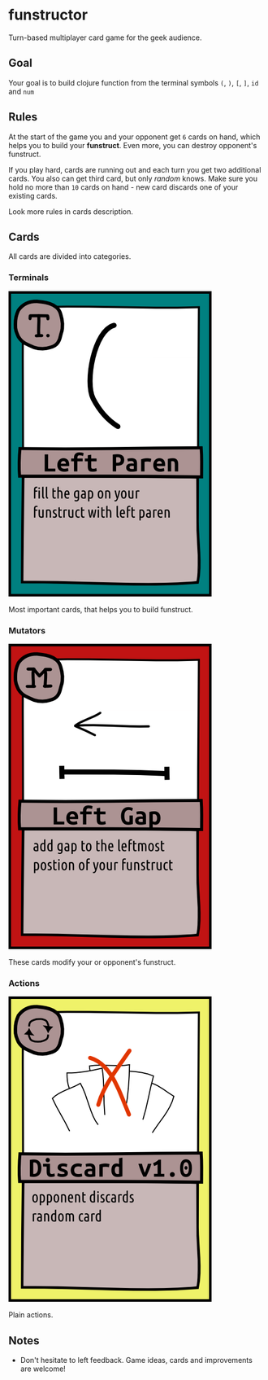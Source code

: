 # funstructor

Turn-based multiplayer card game for the geek audience.

## Goal

Your goal is to build clojure function from the
terminal symbols `(`, `)`, `[`, `]`, `id` and `num`

## Rules

At the start of the game you and your opponent get `6` cards
on hand, which helps you to build your **funstruct**.
Even more, you can destroy opponent's funstruct.

If you play hard, cards are running out and each turn you get two additional cards.
You also can get third card, but only *random* knows.
Make sure you hold no more than `10` cards on hand - new card discards one of your existing cards.

Look more rules in cards description.

## Cards

All cards are divided into categories.

### Terminals

![](https://github.com/clojurecup2014/funstructor/blob/master/doc/img/terminal_left_paren.png)

Most important cards, that helps you to build funstruct.

### Mutators

![](https://github.com/clojurecup2014/funstructor/blob/master/doc/img/mutator_left_gap.png)

These cards modify your or opponent's funstruct.

### Actions

![](https://github.com/clojurecup2014/funstructor/blob/master/doc/img/action_discard_1.png)

Plain actions.

## Notes

- Don't hesitate to left feedback. Game ideas, cards and improvements are welcome!

